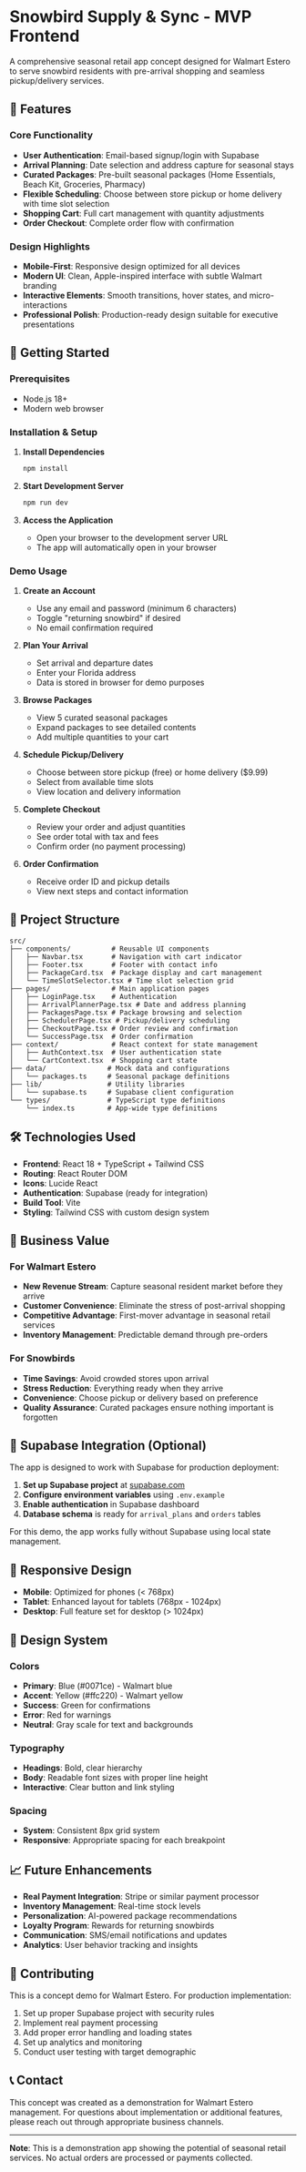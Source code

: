 # Snowbird Supply & Sync - MVP Frontend

A comprehensive seasonal retail app concept designed for Walmart Estero to serve snowbird residents with pre-arrival shopping and seamless pickup/delivery services.

## 🌟 Features

### Core Functionality
- **User Authentication**: Email-based signup/login with Supabase
- **Arrival Planning**: Date selection and address capture for seasonal stays
- **Curated Packages**: Pre-built seasonal packages (Home Essentials, Beach Kit, Groceries, Pharmacy)
- **Flexible Scheduling**: Choose between store pickup or home delivery with time slot selection
- **Shopping Cart**: Full cart management with quantity adjustments
- **Order Checkout**: Complete order flow with confirmation

### Design Highlights
- **Mobile-First**: Responsive design optimized for all devices
- **Modern UI**: Clean, Apple-inspired interface with subtle Walmart branding
- **Interactive Elements**: Smooth transitions, hover states, and micro-interactions
- **Professional Polish**: Production-ready design suitable for executive presentations

## 🚀 Getting Started

### Prerequisites
- Node.js 18+ 
- Modern web browser

### Installation & Setup

1. **Install Dependencies**
   ```bash
   npm install
   ```

2. **Start Development Server**
   ```bash
   npm run dev
   ```

3. **Access the Application**
   - Open your browser to the development server URL
   - The app will automatically open in your browser

### Demo Usage

1. **Create an Account**
   - Use any email and password (minimum 6 characters)
   - Toggle "returning snowbird" if desired
   - No email confirmation required

2. **Plan Your Arrival**
   - Set arrival and departure dates
   - Enter your Florida address
   - Data is stored in browser for demo purposes

3. **Browse Packages**
   - View 5 curated seasonal packages
   - Expand packages to see detailed contents
   - Add multiple quantities to your cart

4. **Schedule Pickup/Delivery**
   - Choose between store pickup (free) or home delivery ($9.99)
   - Select from available time slots
   - View location and delivery information

5. **Complete Checkout**
   - Review your order and adjust quantities
   - See order total with tax and fees
   - Confirm order (no payment processing)

6. **Order Confirmation**
   - Receive order ID and pickup details
   - View next steps and contact information

## 📁 Project Structure

```
src/
├── components/          # Reusable UI components
│   ├── Navbar.tsx       # Navigation with cart indicator
│   ├── Footer.tsx       # Footer with contact info
│   ├── PackageCard.tsx  # Package display and cart management
│   └── TimeSlotSelector.tsx # Time slot selection grid
├── pages/               # Main application pages
│   ├── LoginPage.tsx    # Authentication
│   ├── ArrivalPlannerPage.tsx # Date and address planning
│   ├── PackagesPage.tsx # Package browsing and selection
│   ├── SchedulerPage.tsx # Pickup/delivery scheduling
│   ├── CheckoutPage.tsx # Order review and confirmation
│   └── SuccessPage.tsx  # Order confirmation
├── context/             # React context for state management
│   ├── AuthContext.tsx  # User authentication state
│   └── CartContext.tsx  # Shopping cart state
├── data/               # Mock data and configurations
│   └── packages.ts     # Seasonal package definitions
├── lib/                # Utility libraries
│   └── supabase.ts     # Supabase client configuration
└── types/              # TypeScript type definitions
    └── index.ts        # App-wide type definitions
```

## 🛠 Technologies Used

- **Frontend**: React 18 + TypeScript + Tailwind CSS
- **Routing**: React Router DOM
- **Icons**: Lucide React
- **Authentication**: Supabase (ready for integration)
- **Build Tool**: Vite
- **Styling**: Tailwind CSS with custom design system

## 🎯 Business Value

### For Walmart Estero
- **New Revenue Stream**: Capture seasonal resident market before they arrive
- **Customer Convenience**: Eliminate the stress of post-arrival shopping
- **Competitive Advantage**: First-mover advantage in seasonal retail services
- **Inventory Management**: Predictable demand through pre-orders

### For Snowbirds
- **Time Savings**: Avoid crowded stores upon arrival
- **Stress Reduction**: Everything ready when they arrive
- **Convenience**: Choose pickup or delivery based on preference
- **Quality Assurance**: Curated packages ensure nothing important is forgotten

## 🔧 Supabase Integration (Optional)

The app is designed to work with Supabase for production deployment:

1. **Set up Supabase project** at [supabase.com](https://supabase.com)
2. **Configure environment variables** using `.env.example`
3. **Enable authentication** in Supabase dashboard
4. **Database schema** is ready for `arrival_plans` and `orders` tables

For this demo, the app works fully without Supabase using local state management.

## 📱 Responsive Design

- **Mobile**: Optimized for phones (< 768px)
- **Tablet**: Enhanced layout for tablets (768px - 1024px)  
- **Desktop**: Full feature set for desktop (> 1024px)

## 🎨 Design System

### Colors
- **Primary**: Blue (#0071ce) - Walmart blue
- **Accent**: Yellow (#ffc220) - Walmart yellow  
- **Success**: Green for confirmations
- **Error**: Red for warnings
- **Neutral**: Gray scale for text and backgrounds

### Typography
- **Headings**: Bold, clear hierarchy
- **Body**: Readable font sizes with proper line height
- **Interactive**: Clear button and link styling

### Spacing
- **System**: Consistent 8px grid system
- **Responsive**: Appropriate spacing for each breakpoint

## 📈 Future Enhancements

- **Real Payment Integration**: Stripe or similar payment processor
- **Inventory Management**: Real-time stock levels
- **Personalization**: AI-powered package recommendations
- **Loyalty Program**: Rewards for returning snowbirds
- **Communication**: SMS/email notifications and updates
- **Analytics**: User behavior tracking and insights

## 🤝 Contributing

This is a concept demo for Walmart Estero. For production implementation:

1. Set up proper Supabase project with security rules
2. Implement real payment processing
3. Add proper error handling and loading states
4. Set up analytics and monitoring
5. Conduct user testing with target demographic

## 📞 Contact

This concept was created as a demonstration for Walmart Estero management. For questions about implementation or additional features, please reach out through appropriate business channels.

---

**Note**: This is a demonstration app showing the potential of seasonal retail services. No actual orders are processed or payments collected.